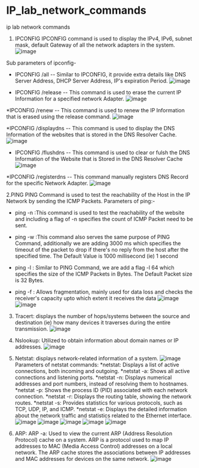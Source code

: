 # IP_lab_network_commands
ip lab network commands
1. IPCONFIG
IPCONFIG command is used to display the IPv4, IPv6, subnet mask, default Gateway of all the network adapters in the system.
![image](https://github.com/adithya-9801/IP_lab_network_commands/assets/103358857/23edd1c5-3b08-42c2-a089-f95c01995ace)

Sub parameters of ipconfig-
 * IPCONFIG /all --  Similar to IPCONFIG, it provide extra details like DNS Server Address, DHCP Server Address, IP's expiration Period.
![image](https://github.com/adithya-9801/IP_lab_network_commands/assets/103358857/2a398c01-aeb6-467e-ad85-5562850dd5e0)

* IPCONFIG /release -- This command is used to erase the current IP Information for a specified network Adapter.
  ![image](https://github.com/adithya-9801/IP_lab_network_commands/assets/103358857/8fc6d9d6-801b-4dd3-a306-975d3535c3f3)

*IPCONFIG /renew -- This command is used to renew the IP Information that is erased using the release command.
![image](https://github.com/adithya-9801/IP_lab_network_commands/assets/103358857/23334e24-82c4-49bc-a52b-8b5cbcb51c38)

*IPCONFIG /displaydns -- This command is used to display the DNS Information of the websites that is stored in the DNS Resolver Cache.
![image](https://github.com/adithya-9801/IP_lab_network_commands/assets/103358857/d74d886a-a1bf-4fe4-ad2c-c31a114f583c)

* IPCONFIG /flushdns -- This command is used to clear or fulsh the DNS Information of the Website that is Stored in the DNS Resolver Cache
![image](https://github.com/adithya-9801/IP_lab_network_commands/assets/103358857/a9764b73-43b5-4121-bd95-d62c63d540a4)

*IPCONFIG /registerdns -- This command manually registers DNS Record for the specific Network Adapter.
![image](https://github.com/adithya-9801/IP_lab_network_commands/assets/103358857/a7762748-69cb-42b3-bf23-6512f0e4ecda)


2.PING 
PING Command is used to test the reachability of the Host in the IP Network by sending the ICMP Packets.
Parameters of ping:-
 * ping -n :This command is used to test the reachability of the website and including a flag of -n specifies the count of ICMP Packet need to be sent.

* ping -w :This command also serves the same purpose of PING Command, additionally we are adding 3000 ms which specifies the timeout of the packet to drop if there's no reply from the host after the specified time. The Default Value is 1000 millisecond (ie) 1 second

* ping -l : Similar to PING Command,  we are add a flag -l 64 which specifies the size of the ICMP Packets in Bytes. The Default Packet size is 32 Bytes.

* ping -f : Allows fragmentation, mainly used for data loss and checks the receiver's capacity upto which extent it receives the data
 ![image](https://github.com/adithya-9801/IP_lab_network_commands/assets/103358857/d6829eec-6c4e-4813-810d-17b384fc57c6)
![image](https://github.com/adithya-9801/IP_lab_network_commands/assets/103358857/316a42c6-55aa-45f9-9dd7-c7b6d5d9f586)


3. Tracert:
   displays the number of hops/systems between the source and destination (ie) how many devices it traverses during the entire transmission.
![image](https://github.com/adithya-9801/IP_lab_network_commands/assets/103358857/c9857a32-1c31-4809-89d9-626d3fd14959)


4. Nslookup:
   Utilized to obtain information about domain names or IP addresses.
   ![image](https://github.com/adithya-9801/IP_lab_network_commands/assets/103358857/19ce4a78-f3ac-47bf-a482-72ac27fa3291)
   
5. Netstat: displays network-related information of a system.
    ![image](https://github.com/adithya-9801/IP_lab_network_commands/assets/103358857/19ce4a78-f3ac-47bf-a482-72ac27fa3291)
   Parameters of netstat commands:
*netstat: Displays a list of active connections, both incoming and outgoing.
*netstat -a: Shows all active connections and listening ports.
*netstat -n: Displays numerical addresses and port numbers, instead of resolving them to hostnames.
*netstat -p: Shows the process ID (PID) associated with each network connection.
*netstat -r: Displays the routing table, showing the network routes.
*netstat -s: Provides statistics for various protocols, such as TCP, UDP, IP, and ICMP.
*netstat -e: Displays the detailed information about the network traffic and statistics related to the Ethernet interface.
![image](https://github.com/adithya-9801/IP_lab_network_commands/assets/103358857/69b5e0f5-a7d6-463d-bd1a-55358f186a5c)
![image](https://github.com/adithya-9801/IP_lab_network_commands/assets/103358857/99cf7db9-ed53-4cca-bd16-a5fc2d9569e3)
![image](https://github.com/adithya-9801/IP_lab_network_commands/assets/103358857/71779689-c84b-48d8-82c5-438185e420e0)
![image](https://github.com/adithya-9801/IP_lab_network_commands/assets/103358857/6efd7c55-0c71-4760-9e72-2924659bfd0b)
![image](https://github.com/adithya-9801/IP_lab_network_commands/assets/103358857/b7d5bbab-d961-4aac-a10b-0159b0bf96da)

6. ARP:
 ARP -a:
    Used to view the current ARP (Address Resolution Protocol) cache on a system. ARP is a protocol used to map IP addresses to MAC (Media Access Control) addresses on a local network. The ARP cache stores the associations between IP addresses and MAC addresses for devices on the same network.
   ![image](https://github.com/adithya-9801/IP_lab_network_commands/assets/103358857/c42f28a6-4dcb-4290-b960-4383dd0511f3)










  



